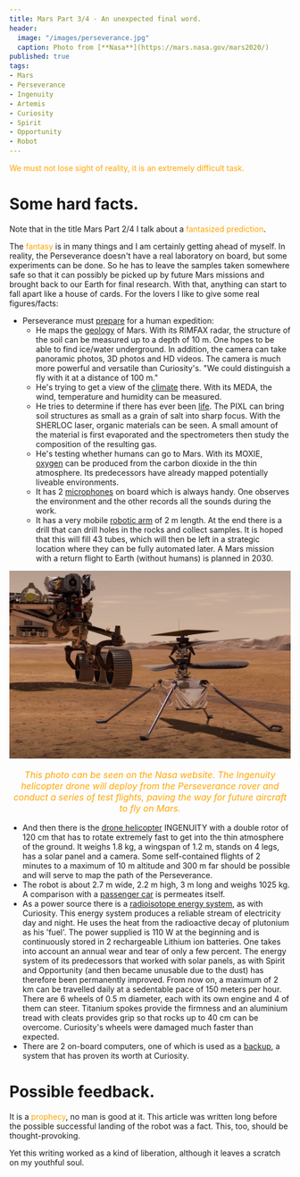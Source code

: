 ```yaml
---
title: Mars Part 3/4 - An unexpected final word.
header:
  image: "/images/perseverance.jpg"
  caption: Photo from [**Nasa**](https://mars.nasa.gov/mars2020/)
published: true
tags:
- Mars
- Perseverance
- Ingenuity
- Artemis
- Curiosity
- Spirit
- Opportunity
- Robot
---
```


<span style="color: orange;">We must not lose sight of reality, it is an extremely difficult task.</span>

# Some hard facts.

Note that in the title Mars Part 2/4 I talk about a <span style="color: orange;">fantasized prediction</span>.

The <span style="color: orange;">fantasy</span> is in many things and I am certainly getting ahead of myself. In reality, the Perseverance doesn't have a real laboratory on board, but some experiments can be done. So he has to leave the samples taken somewhere safe so that it can possibly be picked up by future Mars missions and brought back to our Earth for final research. With that, anything can start to fall apart like a house of cards. For the lovers I like to give some real figures/facts:
* Perseverance must <u>prepare</u> for a human expedition:
	* He maps the <u>geology</u> of Mars. With its RIMFAX radar, the structure of the soil can be measured up to a depth of 10 m. One hopes to be able to find ice/water underground. In addition, the camera can take panoramic photos, 3D photos and HD videos. The camera is much more powerful and versatile than Curiosity's. "We could distinguish a fly with it at a distance of 100 m."
	* He's trying to get a view of the <u>climate</u> there. With its MEDA, the wind, temperature and humidity can be measured.
	* He tries to determine if there has ever been <u>life</u>. The PIXL can bring soil structures as small as a grain of salt into sharp focus. With the SHERLOC laser, organic materials can be seen. A small amount of the material is first evaporated and the spectrometers then study the composition of the resulting gas.
	* He's testing whether humans can go to Mars. With its MOXIE, <u>oxygen</u> can be produced from the carbon dioxide in the thin atmosphere. Its predecessors have already mapped potentially liveable environments.
	* It has 2 <u>microphones</u> on board which is always handy. One observes the environment and the other records all the sounds during the work.
	* It has a very mobile <u>robotic arm</u> of 2 m length. At the end there is a drill that can drill holes in the rocks and collect samples. It is hoped that this will fill 43 tubes, which will then be left in a strategic location where they can be fully automated later. A Mars mission with a return flight to Earth (without humans) is planned in 2030.

<div align="center"><img src="/images/Ingenuity.jpg" alt="" width="" height=""></div>

<p style="text-align: center; font-size: 12pt;"><span style="color: orange;"><i>This photo can be seen on the Nasa website. The Ingenuity helicopter drone will deploy from the Perseverance rover and conduct a series of test flights, paving the way for future aircraft to fly on Mars.</i></span></p>

* And then there is the <u>drone helicopter</u> INGENUITY with a double rotor of 120 cm that has to rotate extremely fast to get into the thin atmosphere of the ground. It weighs 1.8 kg, a wingspan of 1.2 m, stands on 4 legs, has a solar panel and a camera. Some self-contained flights of 2 minutes to a maximum of 10 m altitude and 300 m far should be possible and will serve to map the path of the Perseverance.
* The robot is about 2.7 m wide, 2.2 m high, 3 m long and weighs 1025 kg. A comparison with a <u>passenger car</u> is permeates itself.
* As a power source there is a <u>radioisotope energy system</u>, as with Curiosity. This energy system produces a reliable stream of electricity day and night. He uses the heat from the radioactive decay of plutonium as his 'fuel'. The power supplied is 110 W at the beginning and is continuously stored in 2 rechargeable Lithium ion batteries. One takes into account an annual wear and tear of only a few percent. The energy system of its predecessors that worked with solar panels, as with Spirit and Opportunity (and then became unusable due to the dust) has therefore been permanently improved. From now on, a maximum of 2 km can be travelled daily at a sedentable pace of 150 meters per hour. There are 6 wheels of 0.5 m diameter, each with its own engine and 4 of them can steer. Titanium spokes provide the firmness and an aluminium tread with cleats provides grip so that rocks up to 40 cm can be overcome. Curiosity's wheels were damaged much faster than expected.
* There are 2 on-board computers, one of which is used as a <u>backup</u>, a system that has proven its worth at Curiosity.

# Possible feedback.

It is a <span style="color: orange;">prophecy</span>, no man is good at it. This article was written long before the possible successful landing of the robot was a fact. This, too, should be thought-provoking.

Yet this writing worked as a kind of liberation, although it leaves a scratch on my youthful soul.
